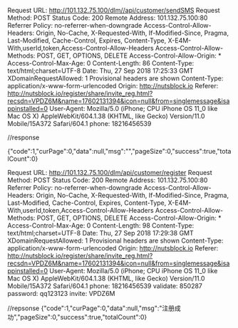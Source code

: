 Request URL: http://101.132.75.100/dlm//api/customer/sendSMS
Request Method: POST
Status Code: 200 
Remote Address: 101.132.75.100:80
Referrer Policy: no-referrer-when-downgrade
Access-Control-Allow-Headers: Origin, No-Cache, X-Requested-With, If-Modified-Since, Pragma, Last-Modified, Cache-Control, Expires, Content-Type, X-E4M-With,userId,token,Access-Control-Allow-Headers
Access-Control-Allow-Methods: POST, GET, OPTIONS, DELETE
Access-Control-Allow-Origin: *
Access-Control-Max-Age: 0
Content-Length: 86
Content-Type: text/html;charset=UTF-8
Date: Thu, 27 Sep 2018 17:25:33 GMT
XDomainRequestAllowed: 1
Provisional headers are shown
Content-Type: application/x-www-form-urlencoded
Origin: http://nutsblock.io
Referer: http://nutsblock.io/register/share/invite_reg.html?recsdn=VPDZ6M&name=17602131394&icon=null&from=singlemessage&isappinstalled=0
User-Agent: Mozilla/5.0 (iPhone; CPU iPhone OS 11_0 like Mac OS X) AppleWebKit/604.1.38 (KHTML, like Gecko) Version/11.0 Mobile/15A372 Safari/604.1
phone: 18216456539


//response 

{"code":1,"curPage":0,"data":null,"msg":"","pageSize":0,"success":true,"totalCount":0}



Request URL: http://101.132.75.100/dlm/api/customer/register
Request Method: POST
Status Code: 200 
Remote Address: 101.132.75.100:80
Referrer Policy: no-referrer-when-downgrade
Access-Control-Allow-Headers: Origin, No-Cache, X-Requested-With, If-Modified-Since, Pragma, Last-Modified, Cache-Control, Expires, Content-Type, X-E4M-With,userId,token,Access-Control-Allow-Headers
Access-Control-Allow-Methods: POST, GET, OPTIONS, DELETE
Access-Control-Allow-Origin: *
Access-Control-Max-Age: 0
Content-Length: 98
Content-Type: text/html;charset=UTF-8
Date: Thu, 27 Sep 2018 17:29:38 GMT
XDomainRequestAllowed: 1
Provisional headers are shown
Content-Type: application/x-www-form-urlencoded
Origin: http://nutsblock.io
Referer: http://nutsblock.io/register/share/invite_reg.html?recsdn=VPDZ6M&name=17602131394&icon=null&from=singlemessage&isappinstalled=0
User-Agent: Mozilla/5.0 (iPhone; CPU iPhone OS 11_0 like Mac OS X) AppleWebKit/604.1.38 (KHTML, like Gecko) Version/11.0 Mobile/15A372 Safari/604.1
phone: 18216456539
validate: 850287
password: qq123123
invite: VPDZ6M


//repsonse 
{"code":1,"curPage":0,"data":null,"msg":"注册成功","pageSize":0,"success":true,"totalCount":0}